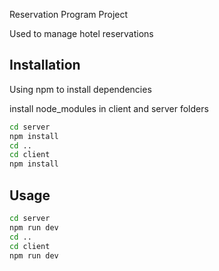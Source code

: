 Reservation Program Project

Used to manage hotel reservations
## Installation

Using npm to install dependencies

install node_modules in client and server folders
```bash
cd server
npm install
cd ..
cd client
npm install
```

## Usage

```bash
cd server
npm run dev
cd ..
cd client
npm run dev
```
